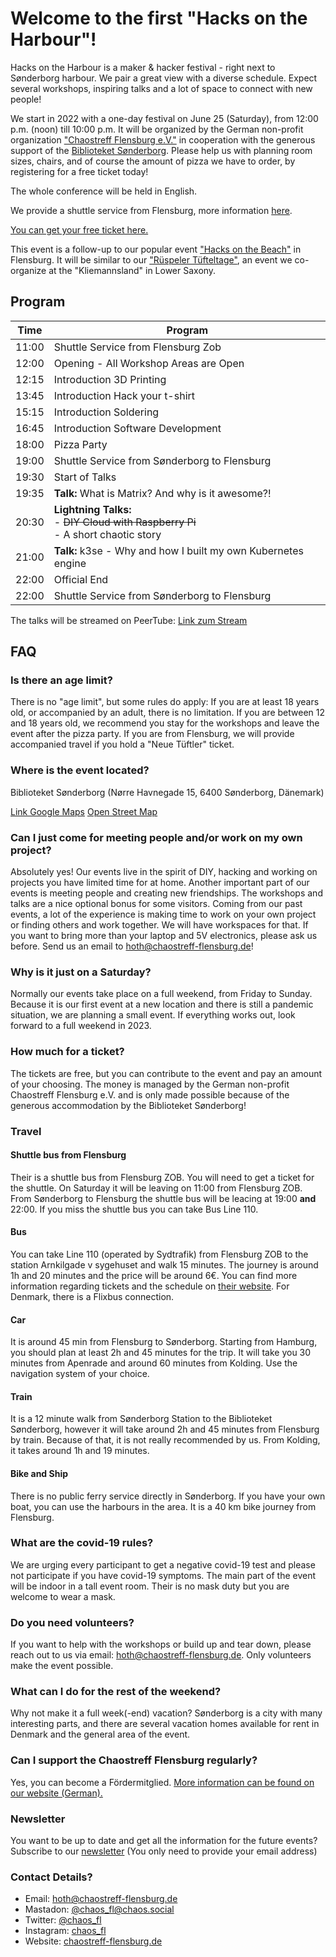 # Welcome to the first "Hacks on the Harbour"!

Hacks on the Harbour is a maker & hacker festival - right next to Sønderborg harbour. We pair a great view with a diverse schedule. Expect several workshops, inspiring talks and a lot of space to connect with new people!

We start in 2022 with a one-day festival on June 25 (Saturday), from 12:00 p.m. (noon) till 10:00 p.m. It will be organized by the German non-profit organization ["Chaostreff Flensburg e.V."](https://chaostreff-flensburg.de/) in cooperation with the generous support of the [Biblioteket Sønderborg](https://biblioteket.sonderborg.dk/). 
Please help us with planning room sizes, chairs, and of course the amount of pizza we have to order, by registering for a free ticket today!

The whole conference will be held in English. 

We provide a shuttle service from Flensburg, more information [here](#shuttle-from-flensburg).

[You can get your free ticket here.](https://tickets.chaostreff-flensburg.de/ctfl/hoth2022/)

This event is a follow-up to our popular event ["Hacks on the Beach"](https://chaostreff-flensburg.de/2021/hacks-on-the-beach-2022/) in Flensburg. It will be similar to our ["Rüspeler Tüfteltage"](https://www.ruetueta.de/), an event we co-organize at the "Kliemannsland" in Lower Saxony. 

## Program

| Time  | Program                               |
| ----- | ------------------------------------- |
| 11:00 | Shuttle Service from Flensburg Zob       |
| 12:00 | Opening - All Workshop Areas are Open |
| 12:15 | Introduction 3D Printing              |
| 13:45 | Introduction Hack your t-shirt        |
| 15:15 | Introduction Soldering                |
| 16:45 | Introduction Software Development     |
| 18:00 | Pizza Party                           |
| 19:00 | Shuttle Service from Sønderborg to Flensburg     |
| 19:30 | Start of Talks                    |
| 19:35 | **Talk:** What is Matrix? And why is it awesome?!                  |
| 20:30 | **Lightning Talks:** <br/> -  ~~DIY Cloud with Raspberry Pi~~  <br/> - A short chaotic story |
| 21:00 | **Talk:** k3se - Why and how I built my own Kubernetes engine |
| 22:00 | Official End                          |
| 22:00 | Shuttle Service from Sønderborg to Flensburg     |

The talks will be streamed on PeerTube: [Link zum Stream](https://video.cybre.town/videos/watch/a38418e6-a56a-40aa-b677-4dd988b7d7cf)

## FAQ

### Is there an age limit?

There is no "age limit", but some rules do apply: If you are at least 18 years old, or accompanied by an adult, there is no limitation.
If you are between 12 and 18 years old, we recommend you stay for the workshops and leave the event after the pizza party. If you are from Flensburg, we will provide accompanied travel if you hold a "Neue Tüftler" ticket.

### Where is the event located?
Biblioteket Sønderborg (Nørre Havnegade 15, 6400 Sønderborg, Dänemark) 

[Link Google Maps](https://www.google.com/maps/place/N%C3%B8rre+Havnegade+15,+6400+S%C3%B8nderborg,+D%C3%A4nemark/@54.9133221,9.7838224,17.85z/data=!4m5!3m4!1s0x47b339db9015343d:0xc01e3eb448417c18!8m2!3d54.9129337!4d9.7841914?hl=de)
[Open Street Map](https://www.openstreetmap.org/node/313714920)

### Can I just come for meeting people and/or work on my own project?
Absolutely yes! Our events live in the spirit of DIY, hacking and working on projects you have limited time for at home. Another important part of our events is meeting people and creating new friendships. The workshops and talks are a nice optional bonus for some visitors. Coming from our past events, a lot of the experience is making time to work on your own project or finding others and work together. We will have workspaces for that. If you want to bring more than your laptop and 5V electronics, please ask us before. Send us an email to hoth@chaostreff-flensburg.de!

### Why is it just on a Saturday?
Normally our events take place on a full weekend, from Friday to Sunday. Because it is our first event at a new location and there is still a pandemic situation, we are planning a small event. If everything works out, look forward to a full weekend in 2023.

### How much for a ticket?
The tickets are free, but you can contribute to the event and pay an amount of your choosing. The money is managed by the German non-profit Chaostreff Flensburg e.V. and is only made possible because of the generous accommodation by the Biblioteket Sønderborg!

### Travel

#### Shuttle bus from Flensburg
Their is a shuttle bus from Flensburg ZOB. You will need to get a ticket for the shuttle. On Saturday it will be leaving on 11:00 from Flensburg ZOB. From Sønderborg to Flensburg the shuttle bus will be leacing at 19:00 **and** 22:00. If you miss the shuttle bus you can take Bus Line 110.

#### Bus
You can take Line 110 (operated by Sydtrafik) from Flensburg ZOB to the station Arnkilgade v sygehuset and walk 15 minutes. The journey is around 1h and 20 minutes and the price will be around 6€. You can find more information regarding tickets and the schedule on [their website](https://www.sydtrafik.dk/). For Denmark, there is a Flixbus connection.

#### Car
It is around 45 min from Flensburg to Sønderborg. Starting from Hamburg, you should plan at least 2h and 45 minutes for the trip. It will take you 30 minutes from Apenrade and around 60 minutes from Kolding. Use the navigation system of your choice.

#### Train
It is a 12 minute walk from Sønderborg Station to the Biblioteket Sønderborg, however it will take around 2h and 45 minutes from Flensburg by train. Because of that, it is not really recommended by us. From Kolding, it takes around 1h and 19 minutes.

#### Bike and Ship
There is no public ferry service directly in Sønderborg. If you have your own boat, you can use the harbours in the area. It is a 40 km bike journey from Flensburg.

### What are the covid-19 rules?
We are urging every participant to get a negative covid-19 test and please not participate if you have covid-19 symptoms. The main part of the event will be indoor in a tall event room. Their is no mask duty but you are welcome to wear a mask.

### Do you need volunteers?
If you want to help with the workshops or build up and tear down, please reach out to us via email: hoth@chaostreff-flensburg.de. Only volunteers make the event possible.

### What can I do for the rest of the weekend?
Why not make it a full week(-end) vacation? Sønderborg is a city with many interesting parts, and there are several vacation homes available for rent in Denmark and the general area of the event.


### Can I support the Chaostreff Flensburg regularly?
Yes, you can become a Fördermitglied. [More information can be found on our website (German).](https://chaostreff-flensburg.de/mitmachen/wir/)


### Newsletter
You want to be up to date and get all the information for the future events? Subscribe to our [newsletter](https://mailtrain.chaostreff-flensburg.de/subscription/SyqP1Sy5c) (You only need to provide your email address)


### Contact Details?

* Email: hoth@chaostreff-flensburg.de
* Mastadon: [@chaos_fl@chaos.social](https://chaos.social/web/accounts/162706)
* Twitter: [@chaos_fl](https://twitter.com/chaos_fl)
* Instagram: [chaos_fl](https://www.instagram.com/chaos_fl/)
* Website: [chaostreff-flensburg.de](https://chaostreff-flensburg.de/)
